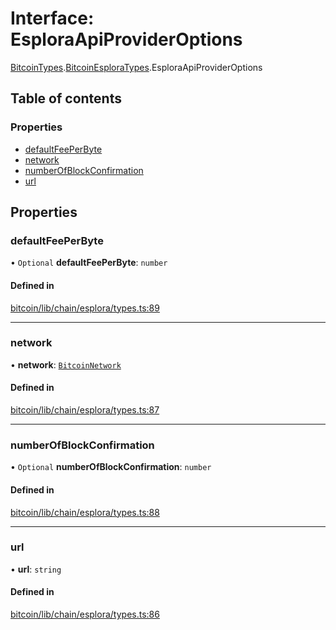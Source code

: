 # Interface: EsploraApiProviderOptions

[BitcoinTypes](../wiki/@liquality.bitcoin.BitcoinTypes).[BitcoinEsploraTypes](../wiki/@liquality.bitcoin.BitcoinTypes.BitcoinEsploraTypes).EsploraApiProviderOptions

## Table of contents

### Properties

- [defaultFeePerByte](../wiki/@liquality.bitcoin.BitcoinTypes.BitcoinEsploraTypes.EsploraApiProviderOptions#defaultfeeperbyte)
- [network](../wiki/@liquality.bitcoin.BitcoinTypes.BitcoinEsploraTypes.EsploraApiProviderOptions#network)
- [numberOfBlockConfirmation](../wiki/@liquality.bitcoin.BitcoinTypes.BitcoinEsploraTypes.EsploraApiProviderOptions#numberofblockconfirmation)
- [url](../wiki/@liquality.bitcoin.BitcoinTypes.BitcoinEsploraTypes.EsploraApiProviderOptions#url)

## Properties

### defaultFeePerByte

• `Optional` **defaultFeePerByte**: `number`

#### Defined in

[bitcoin/lib/chain/esplora/types.ts:89](https://github.com/liquality/chainabstractionlayer/blob/9cc13847/packages/bitcoin/lib/chain/esplora/types.ts#L89)

___

### network

• **network**: [`BitcoinNetwork`](../wiki/@liquality.bitcoin.BitcoinTypes.BitcoinNetwork)

#### Defined in

[bitcoin/lib/chain/esplora/types.ts:87](https://github.com/liquality/chainabstractionlayer/blob/9cc13847/packages/bitcoin/lib/chain/esplora/types.ts#L87)

___

### numberOfBlockConfirmation

• `Optional` **numberOfBlockConfirmation**: `number`

#### Defined in

[bitcoin/lib/chain/esplora/types.ts:88](https://github.com/liquality/chainabstractionlayer/blob/9cc13847/packages/bitcoin/lib/chain/esplora/types.ts#L88)

___

### url

• **url**: `string`

#### Defined in

[bitcoin/lib/chain/esplora/types.ts:86](https://github.com/liquality/chainabstractionlayer/blob/9cc13847/packages/bitcoin/lib/chain/esplora/types.ts#L86)
